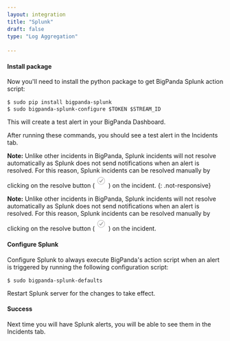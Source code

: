 ```yaml
---
layout: integration 
title: "Splunk"
draft: false
type: "Log Aggregation"

---
```


#### Install package
Now you'll need to install the python package to get BigPanda Splunk action script:


    $ sudo pip install bigpanda-splunk
    $ sudo bigpanda-splunk-configure $TOKEN $STREAM_ID
  

<!-- docs-only-start -->
This will create a test alert in your BigPanda Dashboard.
<!-- docs-only-end -->
<!-- app-only-start -->
After running these commands, you should see a test alert in the Incidents tab.
<!-- app-only-end -->
<!-- docs-only-start -->
__Note:__ Unlike other incidents in BigPanda, Splunk incidents will not resolve automatically as Splunk does not send notifications when an alert is resolved. For this reason, Splunk incidents can be resolved manually by clicking on the resolve button (![media/resolve.png](/media/resolve.png))  on the incident.
{: .not-responsive}
<!-- docs-only-end -->
<!-- app-only-start -->
__Note:__ Unlike other incidents in BigPanda, Splunk incidents will not resolve automatically as Splunk does not send notifications when an alert is resolved. For this reason, Splunk incidents can be resolved manually by clicking on the resolve button (![media/resolve.png](/media/resolve.png)) on the incident.
<!-- app-only-end -->

<!-- section-separator -->

#### Configure Splunk

Configure Splunk to always execute BigPanda's action script when an alert is triggered by running the following configuration script:

    $ sudo bigpanda-splunk-defaults
    
Restart Splunk server for the changes to take effect.

<!-- section-separator -->

#### Success
Next time you will have Splunk alerts, you will be able to see them in the Incidents tab.
